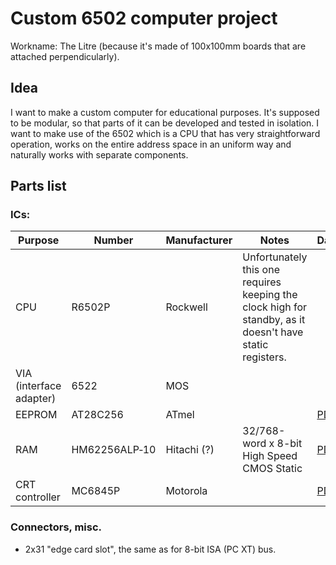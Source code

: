 # Custom 6502 computer project

Workname: The Litre (because it's made of 100x100mm boards that are attached perpendicularly).

## Idea

I want to make a custom computer for educational purposes. It's supposed to be modular, so that parts of it can be developed and tested in isolation. I want to make use of the 6502 which is a CPU that has very straightforward operation, works on the entire address space in an uniform way and naturally works with separate components.

## Parts list

### ICs:


| Purpose | Number | Manufacturer | Notes | Datasheet |
|---------|--------|--------------|-------|-----------|
| CPU     | R6502P | Rockwell | Unfortunately this one requires keeping the clock high for standby, as it doesn't have static registers. |
| VIA (interface adapter) | 6522 | MOS | |
| EEPROM | AT28C256 | ATmel | | [PDF](http://ww1.microchip.com/downloads/en/DeviceDoc/doc0006.pdf) |
| RAM | HM62256ALP‑10 | Hitachi (?) | 32/768-word x 8-bit High Speed CMOS Static | [PDF](http://pdf.datasheetcatalog.com/datasheets/90/176972_DS.pdf) |
| CRT controller | MC6845P | Motorola | | [PDF](http://pdf.datasheetcatalog.com/datasheet_pdf/motorola/MC6845L_and_MC6845P.pdf) |

### Connectors, misc.

* 2x31 "edge card slot", the same as for 8-bit ISA (PC XT) bus.